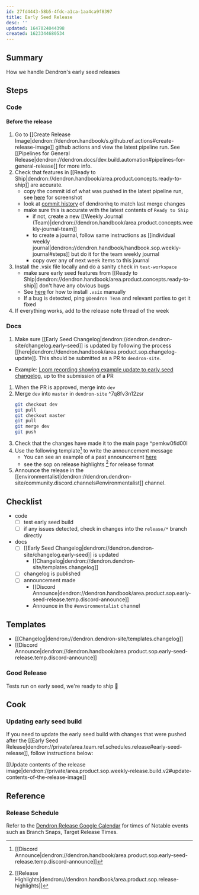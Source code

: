 ```yaml
---
id: 27fd4443-58b5-4fdc-a1ca-1aa4ca9f8397
title: Early Seed Release
desc: ''
updated: 1647024044398
created: 1623344680534
---
```


## Summary
How we handle Dendron's early seed releases

## Steps

### Code

#### Before the release
1. Go to [[Create Release Image|dendron://dendron.handbook/s.github.ref.actions#create-release-image]] github actions and view the latest pipeline run. See [[Pipelines for General Release|dendron://dendron.docs/dev.build.automation#pipelines-for-general-release]] for more info.
1. Check that features in [[Ready to Ship|dendron://dendron.handbook/area.product.concepts.ready-to-ship]] are accurate. 
    - copy the commit id of what was pushed in the latest pipeline run, see [here](https://www.loom.com/i/5e945dfecf4b4ee487a13ec8338f0127) for screenshot
    - look at [commit history](https://github.com/dendronhq/dendron/commits/master) of dendronhq to match last merge changes
    - make sure this is accurate with the latest contents of `Ready to Ship`
        - if not, create a new [[Weekly Journal (Team)|dendron://dendron.handbook/area.product.concepts.weekly-journal-team]]
        - to create a journal, follow same instructions as [[individual weekly journal|dendron://dendron.handbook/handbook.sop.weekly-journal#steps]] but do it for the team weekly journal
        - copy over any of next week items to this journal 
1. Install the .vsix file locally and do a sanity check in `test-workspace` 
    - make sure early seed features from [[Ready to Ship|dendron://dendron.handbook/area.product.concepts.ready-to-ship]] don't have any obvious bugs
    - See [here](https://stackoverflow.com/questions/42017617/how-to-install-vs-code-extension-manually) for how to install `.vsix` manually
    - If a bug is detected, ping `@Dendron Team` and relevant parties to get it fixed 
1. If everything works, add to the release note thread of the week 

### Docs
1. Make sure [[Early Seed Changelog|dendron://dendron.dendron-site/changelog.early-seed]] is updated by following the process [[here|dendron://dendron.handbook/area.product.sop.changelog-update]]. This should be submitted as a PR to `dendron-site`.
  - Example: [Loom recording showing example update to early seed changelog](https://www.loom.com/share/60f9c2918c32433c8f3afb237144b870), up to the submission of a PR
1. When the PR is approved, merge into `dev`
1. Merge `dev` into `master` in `dendron-site` ^7q8fv3n12zsr
    ```sh
    git checkout dev
    git pull
    git checkout master
    git pull
    git merge dev
    git push
    ```
1. Check that the changes have made it to the main page ^pemkw0fid00l
1. Use the following template[^1] to write the announcement message
    - You can see an example of a past announcement [here](https://discord.com/channels/717965437182410783/771518214558449685/878434754918228031)
    - see the sop on release highlights [^4] for release format
1. Announce the release in the [[environmentalist|dendron://dendron.dendron-site/community.discord.channels#environmentalist]] channel.

## Checklist
- code
    - [ ] test early seed build
    - [ ] if any issues detected, check in changes into the `release/*` branch directly

- docs
    - [ ] [[Early Seed Changelog|dendron://dendron.dendron-site/changelog.early-seed]] is updated
      - [[Changelog|dendron://dendron.dendron-site/templates.changelog]]
    - [ ] changelog is published
    - [ ] announcement made
      - [[Discord Announce|dendron://dendron.handbook/area.product.sop.early-seed-release.temp.discord-announce]]
      - Announce in the `#environmentalist` channel

## Templates

- [[Changelog|dendron://dendron.dendron-site/templates.changelog]]
- [[Discord Announce|dendron://dendron.handbook/area.product.sop.early-seed-release.temp.discord-announce]]

### Good Release

Tests run on early seed, we're ready to ship 🌱

## Cook

### Updating early seed build

If you need to update the early seed build with changes that were pushed after the [[Early Seed Release|dendron://private/area.team.ref.schedules.release#early-seed-release]], follow instructions below:

[[Update contents of the release image|dendron://private/area.product.sop.weekly-release.build.v2#update-contents-of-the-release-image]]

## Reference

### Release Schedule 

Refer to the [Dendron Release Google Calendar](https://calendar.google.com/calendar/u/1?cid=Y19jcjFwNnNhOHUzYzgzY2Q4ZTR0dmd1ZHU3NEBncm91cC5jYWxlbmRhci5nb29nbGUuY29t) for times of Notable events such as Branch Snaps, Target Release Times.


[^1]: [[Discord Announce|dendron://dendron.handbook/area.product.sop.early-seed-release.temp.discord-announce]]
[^2]: [[Update Changelog|dendron://dendron.dendron-site/changelog]]
[^3]: [[Team Announce|dendron://dendron.handbook/area.product.sop.early-seed-release.temp.team-announce]]
[^4]: [[Release Highlights|dendron://dendron.handbook/area.product.sop.release-highlights]]
